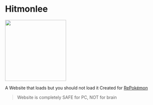 # Hitmonlee

<img src="https://user-images.githubusercontent.com/79645854/210305041-b05a9079-0ec1-4a09-b169-4670b021e2a2.png" width="200">

A Website that loads but you should not load it
Created for [RePokémon](https://cheeaun.github.io/repokemon/)

> Website is completely SAFE for PC, NOT for brain
